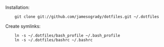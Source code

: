 Installation:
````
    git clone git://github.com/jamesogrady/dotfiles.git ~/.dotfiles
````

Create symlinks:
````
    ln -s ~/.dotfiles/bash_profile ~/.bash_profile
    ln -s ~/.dotfiles/bashrc ~/.bashrc
````

